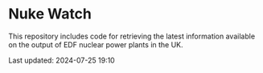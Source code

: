 # Nuke Watch

This repository includes code for retrieving the latest information available on the output of EDF nuclear power plants in the UK.

Last updated: 2024-07-25 19:10